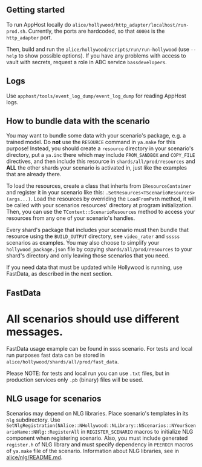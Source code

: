 ## Getting started

To run AppHost locally do `alice/hollywood/http_adapter/localhost/run-prod.sh`. Currently, the ports are hardcoded, so that `40004` is the `http_adapter` port.

Then, build and run the `alice/hollywood/scripts/run/run-hollywood` (use `--help` to show possible options). 
If you have any problems with access to vault with secrets, request a role in ABC service `bassdevelopers`.

## Logs

Use `apphost/tools/event_log_dump/event_log_dump` for reading AppHost logs.

## How to bundle data with the scenario

You may want to bundle some data with your scenario's package, e.g. a trained model. Do **not** use the `RESOURCE` command in `ya.make` for this purpose!
Instead, you should create a `resource` directory in your scenario's directory, put a `ya.inc` there which may include `FROM_SANDBOX` and `COPY_FILE` directives,
and then include this resource in `shards/all/prod/resources` and **ALL** the other shards your scenario is activated in, just like the examples that are already there.

To load the resources, create a class that inherts from `IResourceContainer` and register it in your scenario like this: `.SetResources<TScenarioResources>(args...)`.
Load the resources by overriding the `LoadFromPath` method, it will be called with your scenarios resources' directory at program initialization.
Then, you can use the `TContext::ScenarioResources` method to access your resources from any one of your scenario's handles.

Every shard's package that includes your scenario must then bundle that resource using the `BUILD_OUTPUT` directory, see `video_rater` and `sssss` scenarios as examples.
You may also choose to simplify your `hollywood_package.json` file by copying `shards/all/prod/resources` to your shard's directory and only leaving those scenarios that you need.

If you need data that must be updated while Hollywood is running, use FastData, as described in the next section.

## FastData
# All scenarios should use different messages.

FastData usage example can be found in ssss scenario.
For tests and local run purposes fast data can be stored in `alice/hollywood/shards/all/prod/fast_data`.

Please NOTE: for tests and local run you can use `.txt` files, but in production services only `.pb` (binary) files will be used.

## NLG usage for scenarios

Scenarios may depend on NLG libraries. Place scenario's templates in its `nlg` subdirectory.
Use `SetNlgRegistration(NAlice::NHollywood::NLibrary::NScenarios::NYourScenarioName::NNlg::RegisterAll` in `REGISTER_SCENARIO` macros to initialize NLG component when registering scenario. Also, you must include generated `register.h` of NLG library and must specify dependency in `PEERDIR` macros of `ya.make` file of the scenario.
Information about NLG libraries, see in [alice/nlg/README.md](../nlg/README.md).
